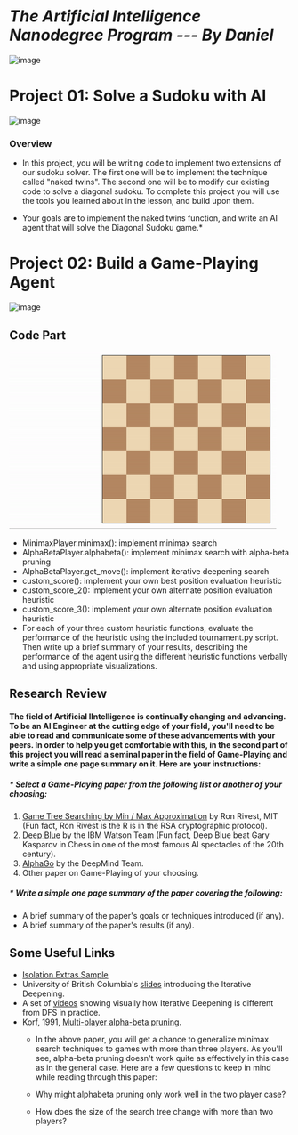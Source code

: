 # *The Artificial Intelligence Nanodegree Program --- By Daniel*


![image](http://blog.udacity.com/wp-content/uploads/2016/10/Udacity_AIND_Blog_NEW.png)

# Project 01: Solve a Sudoku with AI

![image](https://github.com/DanielProjectJourney/Artifical_Intelligence_Nano_Degree/blob/master/Images/Project01.png)

### Overview
* In this project, you will be writing code to implement two extensions of our sudoku solver. The first one will be to implement the technique called "naked twins". The second one will be to modify our existing code to solve a diagonal sudoku. To complete this project you will use the tools you learned about in the lesson, and build upon them.

* Your goals are to implement the naked twins function, and write an AI agent that will solve the Diagonal Sudoku game.*

# Project 02: Build a Game-Playing Agent

![image](https://media.licdn.com/mpr/mpr/AAEAAQAAAAAAAAuqAAAAJGI5MWQ1MDgxLWQwMWItNGI5OS05NmM5LWYxZjk1ODQ1ZGQ0NQ.jpg)

## Code Part

![Example game of isolation](viz.gif)

* MinimaxPlayer.minimax(): implement minimax search
* AlphaBetaPlayer.alphabeta(): implement minimax search with alpha-beta pruning
* AlphaBetaPlayer.get_move(): implement iterative deepening search
* custom_score(): implement your own best position evaluation heuristic
* custom_score_2(): implement your own alternate position evaluation heuristic
* custom_score_3(): implement your own alternate position evaluation heuristic
* For each of your three custom heuristic functions, evaluate the performance of the heuristic using the included tournament.py script. Then write up a brief summary of your results, describing the performance of the agent using the different heuristic functions verbally and using appropriate visualizations.


## Research Review

#### The field of Artificial lIntelligence is continually changing and advancing. To be an AI Engineer at the cutting edge of your field, you'll need to be able to read and communicate some of these advancements with your peers. In order to help you get comfortable with this, in the second part of this project you will read a seminal paper in the field of Game-Playing and write a simple one page summary on it. Here are your instructions:

##### * Select a Game-Playing paper from the following list or another of your choosing:



1. [Game Tree Searching by Min / Max Approximation](https://people.csail.mit.edu/rivest/pubs/Riv87c.pdf) by Ron Rivest, MIT (Fun fact, Ron Rivest is the R is in the RSA cryptographic protocol).
2. [Deep Blue](https://pdfs.semanticscholar.org/ad2c/1efffcd7c3b7106e507396bdaa5fe00fa597.pdf) by the IBM Watson Team (Fun fact, Deep Blue beat Gary Kasparov in Chess in one of the most famous AI spectacles of the 20th century).
3. [AlphaGo](https://storage.googleapis.com/deepmind-media/alphago/AlphaGoNaturePaper.pdf) by the DeepMind Team.
4. Other paper on Game-Playing of your choosing.

##### * Write a simple one page summary of the paper covering the following:

* A brief summary of the paper's goals or techniques introduced (if any).
* A brief summary of the paper's results (if any).

## Some Useful Links
- [Isolation Extras Sample](https://www.youtube.com/watch?v=n_ExdXeLNTk)
- University of British Columbia's [slides](https://www.cs.ubc.ca/~hutter/teaching/cpsc322/2-Search6-final.pdf) introducing the Iterative Deepening.
- A set of [videos](http://movingai.com/dfid.html) showing visually how Iterative Deepening is different from DFS in practice.
- Korf, 1991, [Multi-player alpha-beta pruning](https://www.cc.gatech.edu/~thad/6601-gradAI-fall2015/Korf_Multi-player-Alpha-beta-Pruning.pdf).
     * In the above paper, you will get a chance to generalize minimax search techniques to games with more than three players. As you'll see, alpha-beta pruning doesn't work quite as effectively in this case as in the general case. Here are a few questions to keep in mind while reading through this paper:

     * Why might alphabeta pruning only work well in the two player case?
     * How does the size of the search tree change with more than two players?
